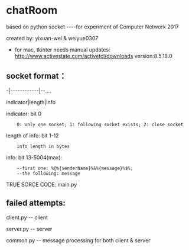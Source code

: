# chatRoom
based on python socket ----for experiment of Computer Network 2017

created by: yixuan-wei & weiyue0307

* for mac, tkinter needs manual updates:
http://www.activestate.com/activetcl/downloads
version:8.5.18.0

socket format：
----
-|------------|--....

indicator|length|info

indicator: bit 0

		0: only one socket; 1: following socket exists; 2: close socket
		
length of info: bit 1-12

		info length in bytes

info: bit 13-5004(max): 

		--first one: %@%{senderName}%&%{message}%$%; 
		--the following: message

TRUE SORCE CODE:
main.py 

failed attempts:
---
client.py -- client

server.py -- server

common.py -- message processing for both client & server

